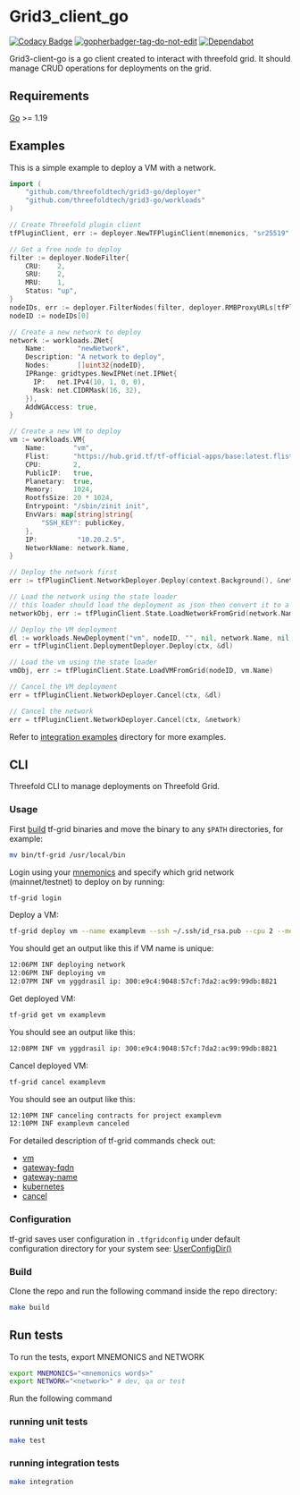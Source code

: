 # Grid3_client_go

[![Codacy Badge](https://app.codacy.com/project/badge/Grade/cd6e18aac6be404ab89ec160b4b36671)](https://www.codacy.com/gh/threefoldtech/grid3-go/dashboard?utm_source=github.com&amp;utm_medium=referral&amp;utm_content=threefoldtech/grid3-go&amp;utm_campaign=Badge_Grade) <a href='https://github.com/jpoles1/gopherbadger' target='_blank'>![gopherbadger-tag-do-not-edit](https://img.shields.io/badge/Go%20Coverage-56%25-brightgreen.svg?longCache=true&style=flat)</a> [![Dependabot](https://badgen.net/badge/Dependabot/enabled/green?icon=dependabot)](https://dependabot.com/)

Grid3-client-go is a go client created to interact with threefold grid. It should manage CRUD operations for deployments on the grid.

## Requirements

[Go](https://golang.org/doc/install) >= 1.19

## Examples

This is a simple example to deploy a VM with a network.

```go
import (
    "github.com/threefoldtech/grid3-go/deployer"
    "github.com/threefoldtech/grid3-go/workloads"
)

// Create Threefold plugin client
tfPluginClient, err := deployer.NewTFPluginClient(mnemonics, "sr25519", network, "", "", true, true)

// Get a free node to deploy
filter := deployer.NodeFilter{
    CRU:    2,
    SRU:    2,
    MRU:    1,
    Status: "up",
}
nodeIDs, err := deployer.FilterNodes(filter, deployer.RMBProxyURLs[tfPluginClient.Network])
nodeID := nodeIDs[0]

// Create a new network to deploy
network := workloads.ZNet{
    Name:        "newNetwork",
    Description: "A network to deploy",
    Nodes:       []uint32{nodeID},
    IPRange: gridtypes.NewIPNet(net.IPNet{
      IP:   net.IPv4(10, 1, 0, 0),
      Mask: net.CIDRMask(16, 32),
    }),
    AddWGAccess: true,
}

// Create a new VM to deploy
vm := workloads.VM{
    Name:       "vm",
    Flist:      "https://hub.grid.tf/tf-official-apps/base:latest.flist",
    CPU:        2,
    PublicIP:   true,
    Planetary:  true,
    Memory:     1024,
    RootfsSize: 20 * 1024,
    Entrypoint: "/sbin/zinit init",
    EnvVars: map[string]string{
        "SSH_KEY": publicKey,
    },
    IP:          "10.20.2.5",
    NetworkName: network.Name,
}

// Deploy the network first
err := tfPluginClient.NetworkDeployer.Deploy(context.Background(), &network)

// Load the network using the state loader
// this loader should load the deployment as json then convert it to a deployment go object with workloads inside it
networkObj, err := tfPluginClient.State.LoadNetworkFromGrid(network.Name)

// Deploy the VM deployment
dl := workloads.NewDeployment("vm", nodeID, "", nil, network.Name, nil, nil, []workloads.VM{vm}, nil)
err = tfPluginClient.DeploymentDeployer.Deploy(ctx, &dl)

// Load the vm using the state loader
vmObj, err := tfPluginClient.State.LoadVMFromGrid(nodeID, vm.Name)

// Cancel the VM deployment
err = tfPluginClient.NetworkDeployer.Cancel(ctx, &dl)

// Cancel the network
err = tfPluginClient.NetworkDeployer.Cancel(ctx, &network)
```

Refer to [integration examples](https://github.com/threefoldtech/grid3-go/tree/development/integration_tests) directory for more examples.

## CLI

Threefold CLI to manage deployments on Threefold Grid.

### Usage

First [build](#build) tf-grid binaries and move the binary to any `$PATH` directories, for example:

```bash
mv bin/tf-grid /usr/local/bin
```

Login using your [mnemonics](https://threefoldtech.github.io/info_grid/dashboard/portal/dashboard_portal_polkadot_create_account.html) and specify which grid network (mainnet/testnet) to deploy on by running:

```bash
tf-grid login
```

Deploy a VM:

```bash
tf-grid deploy vm --name examplevm --ssh ~/.ssh/id_rsa.pub --cpu 2 --memory 4 --disk 10
```

You should get an output like this if VM name is unique:

```bash
12:06PM INF deploying network
12:06PM INF deploying vm
12:07PM INF vm yggdrasil ip: 300:e9c4:9048:57cf:7da2:ac99:99db:8821
```

Get deployed VM:

```bash
tf-grid get vm examplevm
```

You should see an output like this:

```bash
12:08PM INF vm yggdrasil ip: 300:e9c4:9048:57cf:7da2:ac99:99db:8821
```

Cancel deployed VM:

```bash
tf-grid cancel examplevm
```

You should see an output like this:

```bash
12:10PM INF canceling contracts for project examplevm
12:10PM INF examplevm canceled
```

For detailed description of tf-grid commands check out:

- [vm](docs/cli/vm.md)
- [gateway-fqdn](docs/cli/gateway-fqdn.md)
- [gateway-name](docs/cli/gateway-name.md)
- [kubernetes](docs/cli/kubernetes.md)
- [cancel](docs/cli/cancel.md)

### Configuration

tf-grid saves user configuration in `.tfgridconfig` under default configuration directory for your system see: [UserConfigDir()](https://pkg.go.dev/os#UserConfigDir)

### Build

Clone the repo and run the following command inside the repo directory:

```bash
make build
```

## Run tests

To run the tests, export MNEMONICS and NETWORK

```bash
export MNEMONICS="<mnemonics words>"
export NETWORK="<network>" # dev, qa or test
```

Run the following command

### running unit tests

```bash
make test
```

### running integration tests

```bash
make integration
```
